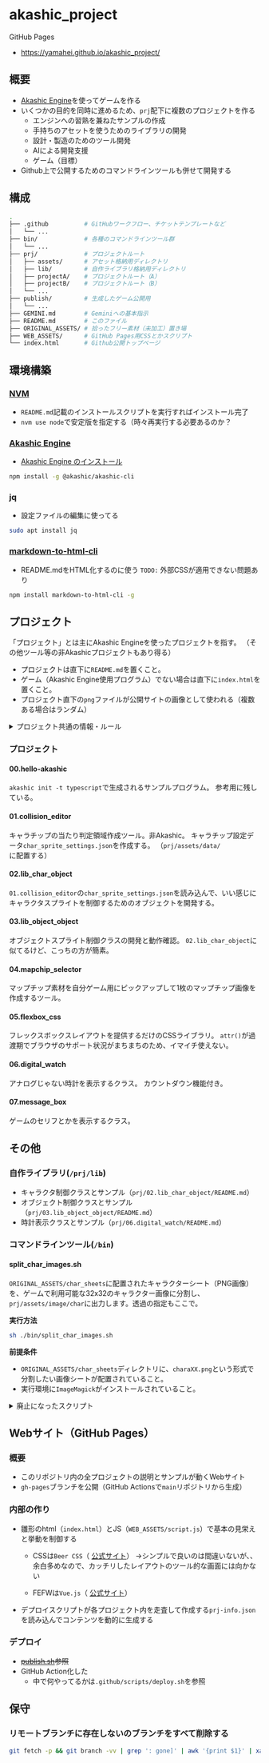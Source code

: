 akashic_project
===============

GitHub Pages

- https://yamahei.github.io/akashic_project/


概要
----

- [Akashic Engine](https://akashic-games.github.io/)を使ってゲームを作る
- いくつかの目的を同時に進めるため、`prj`配下に複数のプロジェクトを作る
  - エンジンへの習熟を兼ねたサンプルの作成
  - 手持ちのアセットを使うためのライブラリの開発
  - 設計・製造のためのツール開発
  - AIによる開発支援
  - ゲーム（目標）
- Github上で公開するためのコマンドラインツールも併せて開発する

構成
----

```sh
.
├── .github          # GitHubワークフロー、チケットテンプレートなど
│   └── ...
├── bin/             # 各種のコマンドラインツール群
│   └── ...
├── prj/             # プロジェクトルート
│   ├── assets/      # アセット格納用ディレクトリ
│   ├── lib/         # 自作ライブラリ格納用ディレクトリ
│   ├── projectA/    # プロジェクトルート（A）
│   ├── projectB/    # プロジェクトルート（B）
│   └── ...
├── publish/         # 生成したゲーム公開用
│   └── ...
├── GEMINI.md        # Geminiへの基本指示
├── README.md        # このファイル
├── ORIGINAL_ASSETS/ # 拾ったフリー素材（未加工）置き場
├── WEB_ASSETS/      # GitHub Pages用CSSとかスクリプト
└── index.html       # Github公開トップページ
```

環境構築
--------

### [NVM](https://github.com/nvm-sh/nvm)

- `README.md`記載のインストールスクリプトを実行すればインストール完了
- `nvm use node`で安定版を指定する（時々再実行する必要あるのか？

### [Akashic Engine](https://akashic-games.github.io/)

- [Akashic Engine のインストール](https://akashic-games.github.io/tutorial/v3/introduction.html#install-akashic-engine)

```sh
npm install -g @akashic/akashic-cli
```

### jq

- 設定ファイルの編集に使ってる

```sh
sudo apt install jq
```

### [markdown-to-html-cli](https://github.com/jaywcjlove/markdown-to-html-cli/)

- README.mdをHTML化するのに使う
`TODO:` 外部CSSが適用できない問題あり

```sh
npm install markdown-to-html-cli -g
```


プロジェクト
------------

「プロジェクト」とは主にAkashic Engineを使ったプロジェクトを指す。
（その他ツール等の非Akashicプロジェクトもあり得る）

- プロジェクトは直下に`README.md`を置くこと。
- ゲーム（Akashic Engine使用プログラム）でない場合は直下に`index.html`を置くこと。
- プロジェクト直下の`png`ファイルが公開サイトの画像として使われる（複数ある場合はランダム）

<details>
<summary>プロジェクト共通の情報・ルール</summary>

### 共通の情報

#### 新規プロジェクトの作成

リポジトリのルートディレクトリで以下のコマンドを実行する。
（プロジェクト名は`${PRJ_NAME}`とする）
```sh
# 共通
PRJ_NAME=PRJ_NAME
mkdir prj/${PRJ_NAME}
cd prj/${PRJ_NAME}
# echo ${PRJ_NAME} > README.md # Akashic Engine使う場合は作らない！
# echo "====" >> README.md # 同上！
akashic init -t typescript
# prompt: width:  (1280) 320 / 256
# prompt: height:  (720) 512 / 400
# prompt: fps:  (30) 
npm install # VSCode用型定義参照
akashic install @akashic-extension/akashic-label # for MessageBox
# npm audit fix --force # 余計依存が出るので放置するのがよい
ln -s ../assets assets
ln -s ../lib lib
cat tsconfig.json | jq '.include |= .+["lib/**/*.ts"]' > .jqtmp && mv .jqtmp tsconfig.json
cat tsconfig.json | jq '.compilerOptions.lib |= .+["dom"]' > .jqtmp && mv .jqtmp tsconfig.json # for refer document, fetch
cat package.json | jq '.scripts |= .+ {"debug":"npm run build && npm run start"}' > .jqtmp && mv .jqtmp package.json
cat game.json | jq '.main |= "./script/src/main.js"' > .jqtmp && mv .jqtmp game.json
npm run debug # scan & build & run
```
自動生成されるサンプルプログラムの`main`設定が変な気がするけど、毎回ではなさそう…？
→毎回ダメかも。。
```
- 	"main": "./script/main.js",
+ 	"main": "./script/src/main.js",
```

#### プロジェクトの実行
```sh
akashic sandbox #=> access to http://localhost:3000/
# or below (scan - build - start)
npm run debug
```
#### リソース（アセット）の更新
```sh
akashic scan asset
```
#### ゲームのビルド
```sh
npm run build
```
#### ゲーム(HTML)の出力
```sh
akashic export html --magnify --output "${OUTDIR}" --force
```

</details>



### プロジェクト

#### 00.hello-akashic

`akashic init -t typescript`で生成されるサンプルプログラム。
参考用に残している。

#### 01.collision_editor

キャラチップの当たり判定領域作成ツール。非Akashic。
キャラチップ設定データ`char_sprite_settings.json`を作成する。
（`prj/assets/data/`に配置する）

#### 02.lib_char_object

`01.collision_editor`の`char_sprite_settings.json`を読み込んで、いい感じにキャラクタスプライトを制御するためのオブジェクトを開発する。

#### 03.lib_object_object

オブジェクトスプライト制御クラスの開発と動作確認。
`02.lib_char_object`に似てるけど、こっちの方が簡素。

#### 04.mapchip_selector

マップチップ素材を自分ゲーム用にピックアップして1枚のマップチップ画像を作成するツール。

#### 05.flexbox_css

フレックスボックスレイアウトを提供するだけのCSSライブラリ。
`attr()`が過渡期でブラウザのサポート状況がまちまちのため、イマイチ使えない。

#### 06.digital_watch

アナログじゃない時計を表示するクラス。
カウントダウン機能付き。

#### 07.message_box

ゲームのセリフとかを表示するクラス。

その他
------

### 自作ライブラリ(`/prj/lib`)

- キャラクタ制御クラスとサンプル（`prj/02.lib_char_object/README.md`）
- オブジェクト制御クラスとサンプル（`prj/03.lib_object_object/README.md`）
- 時計表示クラスとサンプル（`prj/06.digital_watch/README.md`）

### コマンドラインツール(`/bin`)

#### split_char_images.sh

`ORIGINAL_ASSETS/char_sheets`に配置されたキャラクターシート（PNG画像）を、ゲームで利用可能な32x32のキャラクター画像に分割し、`prj/assets/image/char`に出力します。透過の指定もここで。

**実行方法**

```sh
sh ./bin/split_char_images.sh
```

**前提条件**

* `ORIGINAL_ASSETS/char_sheets`ディレクトリに、`charaXX.png`という形式で分割したい画像シートが配置されていること。
* 実行環境に`ImageMagick`がインストールされていること。


<details>
<summary>廃止になったスクリプト</summary>

#### update_prj_symlinks.sh

```
プロジェクト作成時に作成する方針に変えたので廃止。
```

`prj/`配下の（`assets`, `lib`以外の）ディレクトリ内に`prj/assets`, `prj/lib`へのシンボリックリンクを作成する。
既に存在する場合は、削除して再作成する。
スクリプトファイルの置き場を基準にパスを組み立てるので、どこから実行しても正しく動く。


#### convert_images.sh

```
役割を終えて、そのままでは使えなくなっているので、廃止扱い。
```

ORIGINAL_ASSETS/内の画像をprj/assets/image/にコピーし、PNG形式に変換します。その際、色`#007575`を透過します。

#### publish.sh

```
GitHub Actionsに移行したので廃止
```

このリポジトリをGithubPagesで公開可能にするためのHTML生成やビルドを行なう。

- markdownをhtmlに変換するツール：`markdown-to-html-cli` ~~`showdown`~~
- akashic engine製のプログラムをhtmlにビルド：`akashic export`

git周り？で変な落ち方することがあるので、成功しない場合はログを残しつつ実行するのが良さそう。

```sh
. bin/publish.sh | tee /tmp/publish.sh.log
```

</details>


Webサイト（GitHub Pages）
-------------------------

### 概要

- このリポジトリ内の全プロジェクトの説明とサンプルが動くWebサイト
- `gh-pages`ブランチを公開（GitHub Actionsで`main`リポジトリから生成）

### 内部の作り

- 雛形のhtml（`index.html`）とJS（`WEB_ASSETS/script.js`）で基本の見栄えと挙動を制御する
  - CSSは`Beer CSS`（ [公式サイト](https://www.beercss.com/)）
    →シンプルで良いのは間違いないが、、余白多めなので、カッチリしたレイアウトのツール的な画面には向かない

  - FEFWは`Vue.js`（ [公式サイト](https://ja.vuejs.org/)）
- デプロイスクリプトが各プロジェクト内を走査して作成する`prj-info.json`を読み込んでコンテンツを動的に生成する

### デプロイ

- ~~[publish.sh](#publishsh)参照~~
- GitHub Action化した
  - 中で何やってるかは`.github/scripts/deploy.sh`を参照

保守
----

### リモートブランチに存在しないのブランチをすべて削除する

```sh
git fetch -p && git branch -vv | grep ': gone]' | awk '{print $1}' | xargs git branch -D
```
